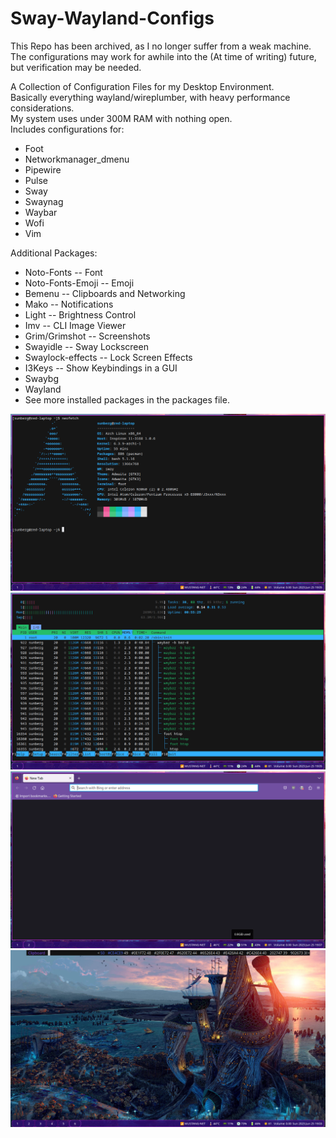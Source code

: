 # Sway-Wayland-Configs

This Repo has been archived, as I no longer suffer from a weak machine.
The configurations may work for awhile into the (At time of writing) future, but verification may be needed. 

A Collection of Configuration Files for my Desktop Environment.  
Basically everything wayland/wireplumber, with heavy performance considerations.  
My system uses under 300M RAM with nothing open.  
Includes configurations for:  
- Foot  
- Networkmanager_dmenu  
- Pipewire  
- Pulse  
- Sway  
- Swaynag  
- Waybar  
- Wofi
- Vim

Additional Packages:  
- Noto-Fonts -- Font  
- Noto-Fonts-Emoji -- Emoji  
- Bemenu -- Clipboards and Networking  
- Mako -- Notifications  
- Light -- Brightness Control  
- Imv -- CLI Image Viewer  
- Grim/Grimshot -- Screenshots  
- Swayidle -- Sway Lockscreen  
- Swaylock-effects -- Lock Screen Effects  
- I3Keys -- Show Keybindings in a GUI  
- Swaybg  
- Wayland  
- See more installed packages in the packages file.

![image info](./Images/Neofetch.png)
![image info](./Images/Htop.png)
![image info](./Images/Firefox.png)
![image info](./Images/Desktop.png)
